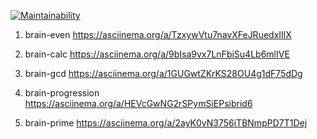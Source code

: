 [![Maintainability](https://api.codeclimate.com/v1/badges/a36f00413108b41ccdcd/maintainability)](https://codeclimate.com/github/AleksNoy1/frontend-project-44/maintainability)
1. brain-even
https://asciinema.org/a/TzxywVtu7navXFeJRuedxIIlX

2. brain-calc
https://asciinema.org/a/9bIsa9vx7LnFbiSu4Lb6mlIVE

3. brain-gcd
https://asciinema.org/a/1GUGwtZKrKS28OU4g1dF75dDg

4. brain-progression
https://asciinema.org/a/HEVcGwNG2rSPymSiEPsibrid6

5. brain-prime
https://asciinema.org/a/2ayK0vN3756iTBNmpPD7T1Dej

